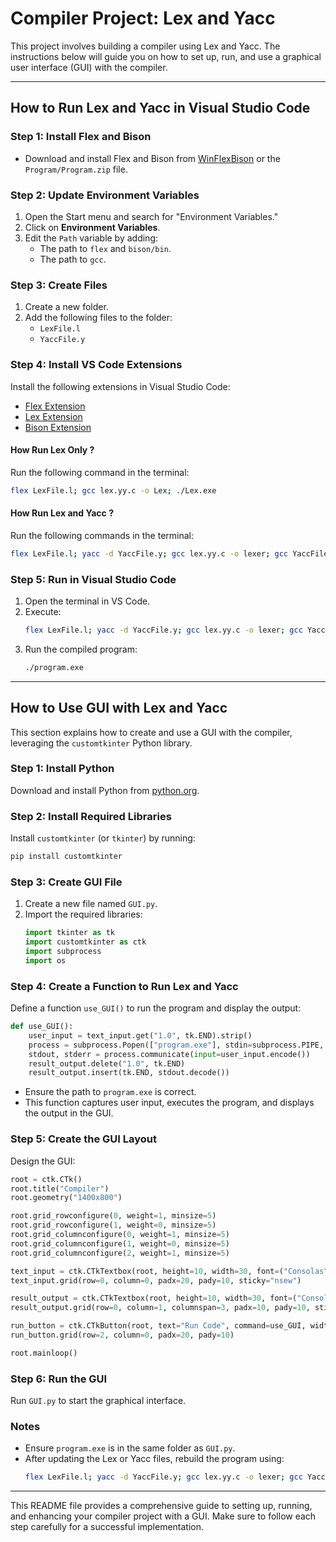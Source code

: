 # Compiler Project: Lex and Yacc

This project involves building a compiler using Lex and Yacc. The instructions below will guide you on how to set up, run, and use a graphical user interface (GUI) with the compiler.

---

## How to Run Lex and Yacc in Visual Studio Code

### Step 1: Install Flex and Bison
- Download and install Flex and Bison from [WinFlexBison](https://sourceforge.net/projects/winflexbison/) or the `Program/Program.zip` file.

### Step 2: Update Environment Variables
1. Open the Start menu and search for "Environment Variables."
2. Click on **Environment Variables**.
3. Edit the `Path` variable by adding:
   - The path to `flex` and `bison/bin`.
   - The path to `gcc`.

### Step 3: Create Files
1. Create a new folder.
2. Add the following files to the folder:
   - `LexFile.l`
   - `YaccFile.y`

### Step 4: Install VS Code Extensions
Install the following extensions in Visual Studio Code:
- [Flex Extension](https://marketplace.visualstudio.com/items?itemName=daohong-emilio.yash)
- [Lex Extension](https://marketplace.visualstudio.com/items?itemName=luniclynx.lex)
- [Bison Extension](https://marketplace.visualstudio.com/items?itemName=luniclynx.bison)

#### How Run Lex Only ?
Run the following command in the terminal:
```bash
flex LexFile.l; gcc lex.yy.c -o Lex; ./Lex.exe
```

#### How Run Lex and Yacc ?
Run the following commands in the terminal:
```bash
flex LexFile.l; yacc -d YaccFile.y; gcc lex.yy.c -o lexer; gcc YaccFile.tab.c lex.yy.c -o program
```

### Step 5: Run in Visual Studio Code
1. Open the terminal in VS Code.
2. Execute:
   ```bash
   flex LexFile.l; yacc -d YaccFile.y; gcc lex.yy.c -o lexer; gcc YaccFile.tab.c lex.yy.c -o program
   ```
3. Run the compiled program:
   ```bash
   ./program.exe
   ```

---

## How to Use GUI with Lex and Yacc

This section explains how to create and use a GUI with the compiler, leveraging the `customtkinter` Python library.

### Step 1: Install Python
Download and install Python from [python.org](https://www.python.org/downloads/).

### Step 2: Install Required Libraries
Install `customtkinter` (or `tkinter`) by running:
```bash
pip install customtkinter
```

### Step 3: Create GUI File
1. Create a new file named `GUI.py`.
2. Import the required libraries:
   ```python
   import tkinter as tk
   import customtkinter as ctk
   import subprocess
   import os
   ```

### Step 4: Create a Function to Run Lex and Yacc
Define a function `use_GUI()` to run the program and display the output:
```python
def use_GUI():
    user_input = text_input.get("1.0", tk.END).strip()  
    process = subprocess.Popen(["program.exe"], stdin=subprocess.PIPE, stdout=subprocess.PIPE, stderr=subprocess.PIPE)
    stdout, stderr = process.communicate(input=user_input.encode())  
    result_output.delete("1.0", tk.END)  
    result_output.insert(tk.END, stdout.decode())  
```
- Ensure the path to `program.exe` is correct.
- This function captures user input, executes the program, and displays the output in the GUI.

### Step 5: Create the GUI Layout
Design the GUI:
```python
root = ctk.CTk()  
root.title("Compiler")
root.geometry("1400x800")  

root.grid_rowconfigure(0, weight=1, minsize=5)  
root.grid_rowconfigure(1, weight=0, minsize=5)
root.grid_columnconfigure(0, weight=1, minsize=5)
root.grid_columnconfigure(1, weight=0, minsize=5)  
root.grid_columnconfigure(2, weight=1, minsize=5)

text_input = ctk.CTkTextbox(root, height=10, width=30, font=("Consolas", 19, "bold"), wrap=tk.WORD, corner_radius=8)
text_input.grid(row=0, column=0, padx=20, pady=10, sticky="nsew")

result_output = ctk.CTkTextbox(root, height=10, width=30, font=("Consolas", 19, "bold"), wrap=tk.WORD, corner_radius=8)
result_output.grid(row=0, column=1, columnspan=3, padx=10, pady=10, sticky="nsew")

run_button = ctk.CTkButton(root, text="Run Code", command=use_GUI, width=200, height=40, font=("Consolas", 15, "bold"))
run_button.grid(row=2, column=0, padx=20, pady=10)

root.mainloop()
```

### Step 6: Run the GUI
Run `GUI.py` to start the graphical interface.

### Notes
- Ensure `program.exe` is in the same folder as `GUI.py`.
- After updating the Lex or Yacc files, rebuild the program using:
  ```bash
  flex LexFile.l; yacc -d YaccFile.y; gcc lex.yy.c -o lexer; gcc YaccFile.tab.c lex.yy.c -o program
  ```

---

This README file provides a comprehensive guide to setting up, running, and enhancing your compiler project with a GUI. Make sure to follow each step carefully for a successful implementation.

